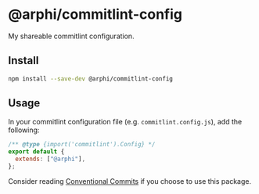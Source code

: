 # @arphi/commitlint-config

My shareable commitlint configuration.

## Install

```sh
npm install --save-dev @arphi/commitlint-config
```

## Usage

In your commitlint configuration file (e.g. `commitlint.config.js`), add the following:

```js
/** @type {import('commitlint').Config} */
export default {
  extends: ["@arphi"],
};
```

Consider reading [Conventional Commits](https://www.conventionalcommits.org/en/v1.0.0/) if you choose to use this package.
